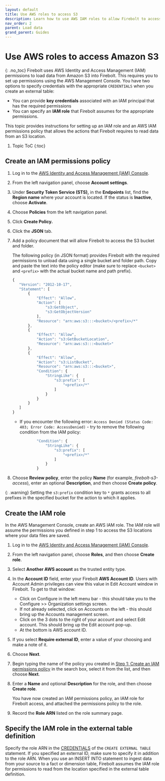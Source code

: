```yaml
---
layout: default
title: Use AWS roles to access S3
description: Learn how to use AWS IAM roles to allow Firebolt to access your data lake in Amazon S3.
nav_order: 2
parent: Load data
grand_parent: Guides
---
```


# Use AWS roles to access Amazon S3
{: .no_toc}
Firebolt uses AWS Identity and Access Management \(IAM\) permissions to load data from Amazon S3 into Firebolt. This requires you to set up permissions using the AWS Management Console. You have two options to specify credentials with the appropriate `CREDENTIALS` when you create an external table:

* You can provide **key credentials** associated with an IAM principal that has the required permissions
* You can specify an **IAM role** that Firebolt assumes for the appropriate permissions.

This topic provides instructions for setting up an IAM role and an AWS IAM permissions policy that allows the actions that Firebolt requires to read data from an S3 location.

1. Topic ToC
{:toc}

## Create an IAM permissions policy

1. Log in to the [AWS Identity and Access Management \(IAM\) Console](https://console.aws.amazon.com/iam/home#/home).
2. From the left navigation panel, choose **Account settings**.
3. Under **Security Token Service \(STS\),** in the **Endpoints** list, find the **Region name** where your account is located. If the status is **Inactive**, choose **Activate**.
4. Choose **Policies** from the left navigation panel.
5. Click **Create Policy.**
6. Click the **JSON** tab.
7. Add a policy document that will allow Firebolt to access the S3 bucket and folder.

   The following policy \(in JSON format\) provides Firebolt with the required permissions to unload data using a single bucket and folder path. Copy and paste the text into the policy editor \(make sure to replace `<bucket>` and `<prefix>` with the actual bucket name and path prefix\).

   ```javascript
   {
      "Version": "2012-10-17",
      "Statement": [
          {
              "Effect": "Allow",
              "Action": [
                  "s3:GetObject",
                  "s3:GetObjectVersion"
              ],
              "Resource": "arn:aws:s3:::<bucket>/<prefix>/*"
          },
          {
              "Effect": "Allow",
              "Action": "s3:GetBucketLocation",
              "Resource": "arn:aws:s3:::<bucket>"
          },
          {
              "Effect": "Allow",
              "Action": "s3:ListBucket",
              "Resource": "arn:aws:s3:::<bucket>",
              "Condition": {
                  "StringLike": {
                      "s3:prefix": [
                          "<prefix>/*"
                      ]
                  }
              }
          }
      ]
   }
   ```

   * If you encounter the following error: `Access Denied (Status Code: 403; Error Code: AccessDenied)` - try to remove the following condition from the IAM policy:

   ```javascript
              "Condition": {
                  "StringLike": {
                      "s3:prefix": [
                          "<prefix>/*"
                      ]
                  }
              }
   ```

8. Choose **Review policy**, enter the policy **Name** \(for example, _firebolt-s3-access_\), enter an optional **Description**, and then choose **Create policy**.

{: .warning}
Setting the `s3:prefix` condition key to `*` grants access to all prefixes in the specified bucket for the action to which it applies.

## Create the IAM role

In the AWS Management Console, create an AWS IAM role. The IAM role will assume the permissions you defined in step 1 to access the S3 locations where your data files are saved.

1. Log in to the [AWS Identity and Access Management \(IAM\) Console](https://console.aws.amazon.com/iam/home#/home).
2. From the left navigation panel, choose **Roles**, and then choose **Create role**.
3. Select **Another AWS account** as the trusted entity type.
4. In the **Account ID** field, enter your Firebolt **AWS Account ID**. Users with Account Admin privileges can view this value in Edit Account window in Firebolt.  To get to that window:
   * Click on Configure in the left menu bar - this should take you to the Configure >> Organization settings screen.
   * If not already selected, click on Accounts on the left - this should bring up the Accounts management screen.
   * Click on the 3 dots to the right of your account and select Edit account.  This should bring up the Edit account pop-up.
   * At the bottom is AWS account ID.
   
6. If you select **Require external ID**, enter a value of your choosing and make a note of it.
7. Choose **Next**.
8. Begin typing the name of the policy you created in [Step 1: Create an IAM permissions policy](#create-an-iam-permissions-policy) in the search box, select it from the list, and then choose **Next**.
9. Enter a **Name** and optional **Description** for the role, and then choose **Create role**.

   You have now created an IAM permissions policy, an IAM role for Firebolt access, and attached the permissions policy to the role.

10. Record the **Role ARN** listed on the role summary page.

## Specify the IAM role in the external table definition
Specify the role ARN in the [CREDENTIALS](../../sql_reference/commands/data-definition/create-external-table.md#syntax-authenticating-using-an-iam-role) of the `CREATE EXTERNAL TABLE` statement. If you specified an external ID, make sure to specify it in addition to the role ARN. When you use an INSERT INTO statement to ingest data from your source to a fact or dimension table, Firebolt assumes the IAM role for permissions to read from the location specified in the external table definition.
